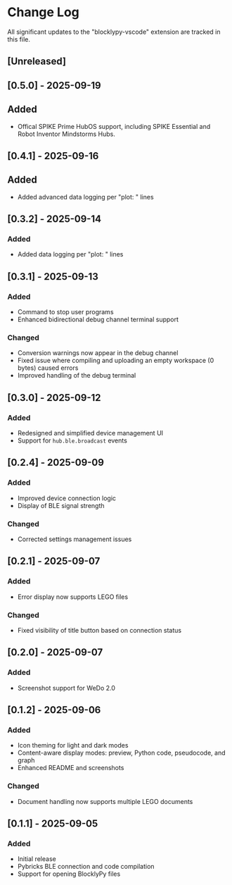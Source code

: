 # Change Log

All significant updates to the "blocklypy-vscode" extension are tracked in this file.

## [Unreleased]

## [0.5.0] - 2025-09-19

## Added

- Offical SPIKE Prime HubOS support, including SPIKE Essential and
Robot Inventor Mindstorms Hubs.

## [0.4.1] - 2025-09-16

## Added

- Added advanced data logging per "plot: " lines

## [0.3.2] - 2025-09-14

### Added

- Added data logging per "plot: " lines

## [0.3.1] - 2025-09-13

### Added

- Command to stop user programs
- Enhanced bidirectional debug channel terminal support

### Changed

- Conversion warnings now appear in the debug channel
- Fixed issue where compiling and uploading an empty workspace (0 bytes) caused errors
- Improved handling of the debug terminal

## [0.3.0] - 2025-09-12

### Added

- Redesigned and simplified device management UI
- Support for `hub.ble.broadcast` events

## [0.2.4] - 2025-09-09

### Added

- Improved device connection logic
- Display of BLE signal strength

### Changed

- Corrected settings management issues

## [0.2.1] - 2025-09-07

### Added

- Error display now supports LEGO files

### Changed

- Fixed visibility of title button based on connection status

## [0.2.0] - 2025-09-07

### Added

- Screenshot support for WeDo 2.0

## [0.1.2] - 2025-09-06

### Added

- Icon theming for light and dark modes
- Content-aware display modes: preview, Python code, pseudocode, and graph
- Enhanced README and screenshots

### Changed

- Document handling now supports multiple LEGO documents

## [0.1.1] - 2025-09-05

### Added

- Initial release
- Pybricks BLE connection and code compilation
- Support for opening BlocklyPy files

